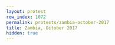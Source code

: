```yaml
---
layout: protest
row_index: 1072
permalink: protests/zambia-october-2017
title: Zambia, October 2017
hidden: true
---
```

